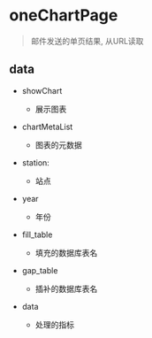 # oneChartPage

> 邮件发送的单页结果, 从URL读取

## data

* showChart
  * 展示图表

* chartMetaList
  * 图表的元数据
  
* station:
  * 站点
  
* year
  * 年份
  
* fill_table
  * 填充的数据库表名

* gap_table
  * 插补的数据库表名
  
* data
  * 处理的指标
